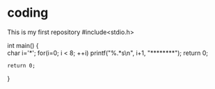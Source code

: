 # coding
This is my first repository
#include<stdio.h>

int main()
{   
 char i='*';
  for(i=0; i < 8; ++i) 
  printf("%.*s\n", i+1, "********");
  return 0; 
    
    return 0;
}
